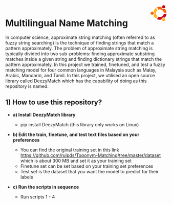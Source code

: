 <div style="text-align:right"><img src="./references/ubuntu_small.png" width="50" height="50" align="right"/></div>


# Multilingual Name Matching
In computer science, approximate string matching (often referred to as fuzzy string searching) is the technique of finding strings that match a pattern approximately. The problem of approximate string matching is typically divided into two sub-problems: finding approximate substring matches inside a given string and finding dictionary strings that match the pattern approximately. In this project we trained, finetuned, and test a fuzzy matching model for four common languages in Malaysia such as Malay, Arabic, Mandarin, and Tamil. In this project, we utilised an open source library called DeezyMatch which has the capability of doing as this repository is named.

## 1) How to use this repository?
- <b>a) Install DeezyMatch library</b>
  - pip install DeezyMatch (this library only works on Linux)
  
- <b>b) Edit the train, finetune, and test text files based on your preferences</b>
  - You can find the original training set in this link https://github.com/ruipds/Toponym-Matching/tree/master/dataset which is about 300 MB and set it as your training set
  - Finetune set can be set based on your training set preferences
  - Test set is the dataset that you want the model to predict for their labels
  
- <b>c) Run the scripts in sequence</b>
  - Run scripts 1 - 4

